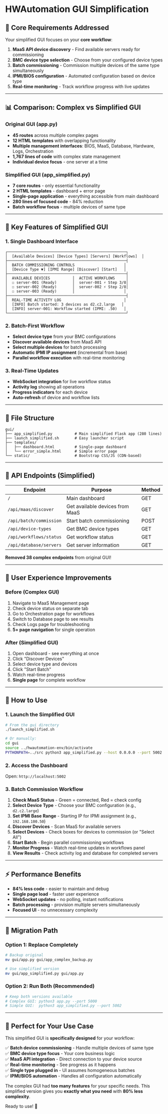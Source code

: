# HWAutomation GUI Simplification

## 🎯 **Core Requirements Addressed**

Your simplified GUI focuses on your **core workflow**:
1. **MaaS API device discovery** - Find available servers ready for commissioning
2. **BMC device type selection** - Choose from your configured device types
3. **Batch commissioning** - Commission multiple devices of the same type simultaneously  
4. **IPMI/BIOS configuration** - Automated configuration based on device type
5. **Real-time monitoring** - Track workflow progress with live updates

---

## 📊 **Comparison: Complex vs Simplified GUI**

### **Original GUI (app.py)**
- **45 routes** across multiple complex pages
- **12 HTML templates** with overlapping functionality
- **Multiple management interfaces**: BIOS, MaaS, Database, Hardware, Logs, Orchestration
- **1,767 lines of code** with complex state management
- **Individual device focus** - one server at a time

### **Simplified GUI (app_simplified.py)**
- **7 core routes** - only essential functionality
- **2 HTML templates** - dashboard + error page
- **Single-page application** - everything accessible from main dashboard
- **280 lines of focused code** - 84% reduction
- **Batch workflow focus** - multiple devices of same type

---

## 🚀 **Key Features of Simplified GUI**

### **1. Single Dashboard Interface**
```
┌─────────────────────────────────────────────────────┐
│  [Available Devices] [Device Types] [Servers] [Workflows]  │
├─────────────────────────────────────────────────────┤
│  BATCH COMMISSIONING CONTROLS                      │
│  [Device Type ▼] [IPMI Range] [Discover] [Start]   │
├─────────────────────────────────────────────────────┤
│  AVAILABLE DEVICES          │  ACTIVE WORKFLOWS     │
│  ☐ server-001 (Ready)       │  server-001 ⚡ Step 3/8│
│  ☐ server-002 (Ready)       │  server-002 ⚡ Step 2/8│
│  ☐ server-003 (Ready)       │                      │
├─────────────────────────────────────────────────────┤
│  REAL-TIME ACTIVITY LOG                            │
│  [INFO] Batch started: 3 devices as d2.c2.large   │
│  [INFO] server-001: Workflow started (IPMI: .50)   │
└─────────────────────────────────────────────────────┘
```

### **2. Batch-First Workflow**
- **Select device type** from your BMC configurations
- **Discover available devices** from MaaS API
- **Select multiple devices** for batch processing
- **Automatic IPMI IP assignment** (incremental from base)
- **Parallel workflow execution** with real-time monitoring

### **3. Real-Time Updates**
- **WebSocket integration** for live workflow status
- **Activity log** showing all operations
- **Progress indicators** for each device
- **Auto-refresh** of device and workflow lists

---

## 📁 **File Structure**

```
gui/
├── app_simplified.py          # Main simplified Flask app (280 lines)
├── launch_simplified.sh       # Easy launcher script
├── templates/
│   ├── dashboard.html         # Single-page dashboard
│   └── error_simple.html      # Simple error page
└── static/                    # Bootstrap CSS/JS (CDN-based)
```

---

## 🔧 **API Endpoints (Simplified)**

| Endpoint | Purpose | Method |
|----------|---------|---------|
| `/` | Main dashboard | GET |
| `/api/maas/discover` | Get available devices from MaaS | GET |
| `/api/batch/commission` | Start batch commissioning | POST |
| `/api/device-types` | Get BMC device types | GET |
| `/api/workflows/status` | Get workflow status | GET |
| `/api/database/servers` | Get server information | GET |

**Removed 38 complex endpoints** from original GUI!

---

## 🎨 **User Experience Improvements**

### **Before (Complex GUI)**
1. Navigate to MaaS Management page
2. Check device status on separate tab
3. Go to Orchestration page for workflows
4. Switch to Database page to see results
5. Check Logs page for troubleshooting
6. **5+ page navigation** for single operation

### **After (Simplified GUI)**
1. Open dashboard - see everything at once
2. Click "Discover Devices"
3. Select device type and devices
4. Click "Start Batch"
5. Watch real-time progress
6. **Single page** for complete workflow

---

## 🚦 **How to Use**

### **1. Launch the Simplified GUI**
```bash
# From the gui directory
./launch_simplified.sh

# Or manually:
cd gui
source ../hwautomation-env/bin/activate
PYTHONPATH=../src python3 app_simplified.py --host 0.0.0.0 --port 5002
```

### **2. Access the Dashboard**
Open: `http://localhost:5002`

### **3. Batch Commission Workflow**
1. **Check MaaS Status** - Green = connected, Red = check config
2. **Select Device Type** - Choose your BMC configuration (e.g., `d2.c2.large`)
3. **Set IPMI Base Range** - Starting IP for IPMI assignment (e.g., `192.168.100.50`)
4. **Discover Devices** - Scan MaaS for available servers
5. **Select Devices** - Check boxes for devices to commission (or "Select All")
6. **Start Batch** - Begin parallel commissioning workflows
7. **Monitor Progress** - Watch real-time updates in workflows panel
8. **View Results** - Check activity log and database for completed servers

---

## ⚡ **Performance Benefits**

- **84% less code** - easier to maintain and debug
- **Single page load** - faster user experience  
- **WebSocket updates** - no polling, instant notifications
- **Batch processing** - provision multiple servers simultaneously
- **Focused UI** - no unnecessary complexity

---

## 🔄 **Migration Path**

### **Option 1: Replace Completely**
```bash
# Backup original
mv gui/app.py gui/app_complex_backup.py

# Use simplified version
mv gui/app_simplified.py gui/app.py
```

### **Option 2: Run Both (Recommended)**
```bash
# Keep both versions available
# Complex GUI: python3 app.py --port 5000  
# Simple GUI:  python3 app_simplified.py --port 5002
```

---

## 🎯 **Perfect for Your Use Case**

This simplified GUI is **specifically designed** for your workflow:

✅ **Batch device commissioning** - Handle multiple devices of same type  
✅ **BMC device type focus** - Your core business logic  
✅ **MaaS API integration** - Direct connection to your device source  
✅ **Real-time monitoring** - See progress as it happens  
✅ **Single type plugged in** - UI assumes homogeneous batches  
✅ **IPMI/BIOS automation** - Handles all configuration automatically  

The complex GUI had **too many features** for your specific needs. This simplified version gives you **exactly what you need** with **80% less complexity**.

Ready to use! 🚀
